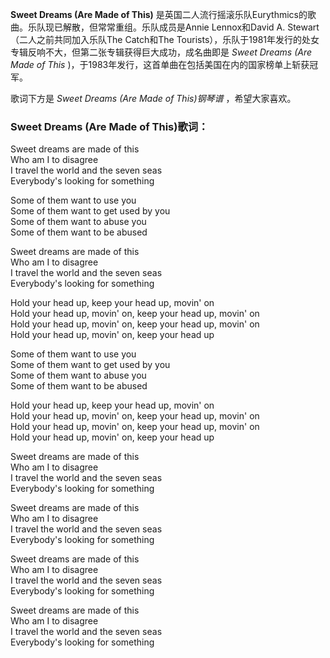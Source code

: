 

**Sweet Dreams (Are Made of This)**
是英国二人流行摇滚乐队Eurythmics的歌曲。乐队现已解散，但常常重组。乐队成员是Annie Lennox和David A.
Stewart（二人之前共同加入乐队The Catch和The
Tourists），乐队于1981年发行的处女专辑反响不大，但第二张专辑获得巨大成功，成名曲即是 _Sweet Dreams (Are Made of
This_ )，于1983年发行，这首单曲在包括美国在内的国家榜单上斩获冠军。

  
歌词下方是 _Sweet Dreams (Are Made of This)钢琴谱_ ，希望大家喜欢。

### Sweet Dreams (Are Made of This)歌词：

Sweet dreams are made of this  
Who am I to disagree  
I travel the world and the seven seas  
Everybody's looking for something

Some of them want to use you  
Some of them want to get used by you  
Some of them want to abuse you  
Some of them want to be abused

Sweet dreams are made of this  
Who am I to disagree  
I travel the world and the seven seas  
Everybody's looking for something

Hold your head up, keep your head up, movin' on  
Hold your head up, movin' on, keep your head up, movin' on  
Hold your head up, movin' on, keep your head up, movin' on  
Hold your head up, movin' on, keep your head up

Some of them want to use you  
Some of them want to get used by you  
Some of them want to abuse you  
Some of them want to be abused

Hold your head up, keep your head up, movin' on  
Hold your head up, movin' on, keep your head up, movin' on  
Hold your head up, movin' on, keep your head up, movin' on  
Hold your head up, movin' on, keep your head up

Sweet dreams are made of this  
Who am I to disagree  
I travel the world and the seven seas  
Everybody's looking for something

Sweet dreams are made of this  
Who am I to disagree  
I travel the world and the seven seas  
Everybody's looking for something

Sweet dreams are made of this  
Who am I to disagree  
I travel the world and the seven seas  
Everybody's looking for something

Sweet dreams are made of this  
Who am I to disagree  
I travel the world and the seven seas  
Everybody's looking for something

